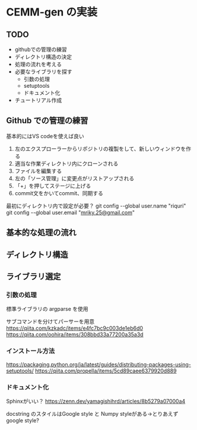 # CEMM-gen の実装

## TODO
* githubでの管理の練習
* ディレクトリ構造の決定
* 処理の流れを考える
* 必要なライブラリを探す
  * 引数の処理
  * setuptools
  * ドキュメント化
* チュートリアル作成

## Github での管理の練習
基本的にはVS codeを使えば良い
1. 左のエクスプローラーからリポジトリの複製をして、新しいウィンドウを作る
1. 適当な作業ディレクトリ内にクローンされる
1. ファイルを編集する
1. 左の「ソース管理」に変更点がリストアップされる
1. 「+」を押してステージに上げる
1. commit文をかいてcommit、同期する

最初にディレクトリ内で設定が必要？
git config --global user.name "riquri"
git config --global user.email "mriky.25@gmail.com"


## 基本的な処理の流れ

## ディレクトリ構造

## ライブラリ選定

### 引数の処理
標準ライブラリの argparse を使用

サブコマンドを分けてパーサーを用意
https://qiita.com/kzkadc/items/e4fc7bc9c003de1eb6d0
https://qiita.com/oohira/items/308bbd33a77200a35a3d


### インストール方法
https://packaging.python.org/ja/latest/guides/distributing-packages-using-setuptools/
https://qiita.com/propella/items/5cd89caee6379920d889

### ドキュメント化
Sphinxがいい？
https://zenn.dev/yamagishihrd/articles/8b5279a07000a4

docstring のスタイルはGoogle style と Numpy styleがある→とりあえず google style?